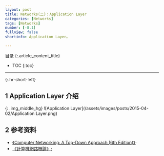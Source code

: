 ```yaml
---
layout: post
title: Networks(二)：Application Layer
categories: [Networks]
tags: [Networks]
number: [-8.1]
fullview: false
shortinfo: Application Layer。

---
```

目录
{:.article_content_title}

* TOC
{:toc}

---
{:.hr-short-left}


## 1 Application Layer 介绍 ##

{: .img_middle_hg}
![Application Layer](/assets/images/posts/2015-04-02/Application Layer.png)

## 2 参考资料 ##

- [《Computer Networking: A Top-Down Approach (6th Edition)》](https://www.amazon.com/Computer-Networking-Top-Down-Approach-6th/dp/0132856204);
- [《計算機網路概論》](http://ocw.nthu.edu.tw/ocw/index.php?page=course&cid=13&);





